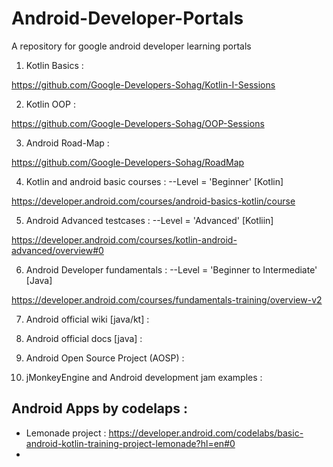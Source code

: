 # Android-Developer-Portals
A repository for google android developer learning portals

1) Kotlin Basics : 

https://github.com/Google-Developers-Sohag/Kotlin-I-Sessions

2) Kotlin OOP :

https://github.com/Google-Developers-Sohag/OOP-Sessions

3) Android Road-Map : 

https://github.com/Google-Developers-Sohag/RoadMap

4) Kotlin and android basic courses : --Level = 'Beginner' [Kotlin]

https://developer.android.com/courses/android-basics-kotlin/course

5) Android Advanced testcases : --Level = 'Advanced' [Kotliin]

https://developer.android.com/courses/kotlin-android-advanced/overview#0

6) Android Developer fundamentals : --Level = 'Beginner to Intermediate' [Java] 

https://developer.android.com/courses/fundamentals-training/overview-v2

7) Android official wiki [java/kt] : 

8) Android official docs [java] : 

9) Android Open Source Project (AOSP) :

10) jMonkeyEngine and Android development jam examples :


## Android Apps by codelaps : 
- Lemonade project : https://developer.android.com/codelabs/basic-android-kotlin-training-project-lemonade?hl=en#0
- 
